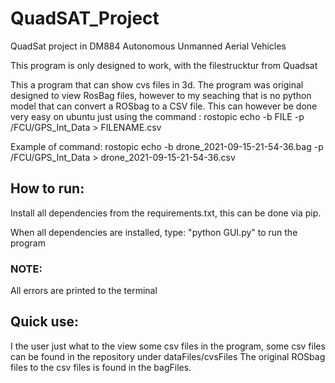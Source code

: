 # QuadSAT_Project
QuadSat project in DM884 Autonomous Unmanned Aerial Vehicles

This program is only designed to work, with the filestrucktur from Quadsat

This a program that can show cvs files in 3d. 
The program was original designed to view RosBag files, however to my seaching that is no python model that can convert a ROSbag to a CSV file.
This can however be done very easy on ubuntu just using the command : rostopic echo -b FILE -p /FCU/GPS_Int_Data > FILENAME.csv

Example of command:
rostopic echo -b drone_2021-09-15-21-54-36.bag -p /FCU/GPS_Int_Data > drone_2021-09-15-21-54-36.csv


## How to run:

Install all dependencies from the requirements.txt, this can be done via pip.

When all dependencies are installed, type: "python GUI.py" to run the program

### NOTE: 
All errors are printed to the terminal

## Quick use:

I the user just what to the view some csv files in the program, some csv files can be found in the repository under dataFiles/cvsFiles
The original ROSbag files to the csv files is found in the bagFiles.